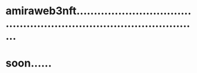 # amiraweb3nft.........................................................................................
# soon......
